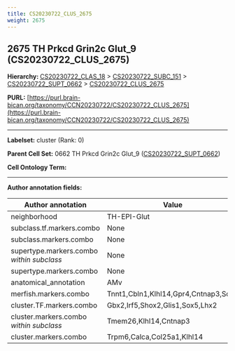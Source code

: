 ```yaml
---
title: CS20230722_CLUS_2675
weight: 2675
---
```

## 2675 TH Prkcd Grin2c Glut_9 (CS20230722_CLUS_2675)
<b>Hierarchy: </b>
[CS20230722_CLAS_18](../CS20230722_CLAS_18) >
[CS20230722_SUBC_151](../CS20230722_SUBC_151) >
[CS20230722_SUPT_0662](../CS20230722_SUPT_0662) >
[CS20230722_CLUS_2675](../CS20230722_CLUS_2675)

**PURL:** [https://purl.brain-bican.org/taxonomy/CCN20230722/CS20230722_CLUS_2675](https://purl.brain-bican.org/taxonomy/CCN20230722/CS20230722_CLUS_2675)

---


**Labelset:** cluster (Rank: 0)

**Parent Cell Set:** 0662 TH Prkcd Grin2c Glut_9 ([CS20230722_SUPT_0662](../CS20230722_SUPT_0662))



**Cell Ontology Term:** 

[MARKER GENES.]: #


---

[TRANSFERRED ANNOTATIONS.]: #


[AUTHOR ANNOTATION FIELDS.]: #


**Author annotation fields:**

| Author annotation | Value |
|-------------------|-------|
|neighborhood|TH-EPI-Glut|
|subclass.tf.markers.combo|None|
|subclass.markers.combo|None|
|supertype.markers.combo _within subclass_|None|
|supertype.markers.combo|None|
|anatomical_annotation|AMv|
|merfish.markers.combo|Tnnt1,Cbln1,Klhl14,Gpr4,Cntnap3,Sox5|
|cluster.TF.markers.combo|Gbx2,Irf5,Shox2,Glis1,Sox5,Lhx2|
|cluster.markers.combo _within subclass_|Tmem26,Klhl14,Cntnap3|
|cluster.markers.combo|Trpm6,Calca,Col25a1,Klhl14|

